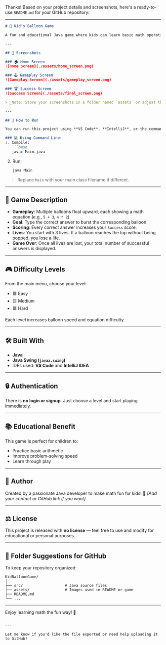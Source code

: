 Thanks! Based on your project details and screenshots, here's a ready-to-use `README.md` for your GitHub repository:

---

````markdown
# 🎈 Kid's Balloon Game

A fun and educational Java game where kids can learn basic math operations while popping balloons! This game is built using **Java** and **Swing**, and is suitable for children learning addition, subtraction, multiplication, and division in an interactive way.

---

## 📸 Screenshots

### 🏠 Home Screen
![Home Screen](./assets/home_screen.png)

### 🕹️ Gameplay Screen
![Gameplay Screen](./assets/gameplay_screen.png)

### 🏆 Success Screen
![Success Screen](./assets/final_screen.png)

> _Note: Store your screenshots in a folder named `assets` or adjust the image paths accordingly._

---

## 🚀 How to Run

You can run this project using **VS Code**, **IntelliJ**, or the command line.

### 💻 Using Command Line:
1. Compile:
   ```bash
   javac Main.java
````

2. Run:

   ```bash
   java Main
   ```

> Replace `Main` with your main class filename if different.

---

## 🧠 Game Description

* **Gameplay**: Multiple balloons float upward, each showing a math equation (e.g., `5 + 3`, `4 * 2`).
* **Goal**: Type the correct answer to burst the corresponding balloon.
* **Scoring**: Every correct answer increases your `Success` score.
* **Lives**: You start with 3 lives. If a balloon reaches the top without being popped, you lose a life.
* **Game Over**: Once all lives are lost, your total number of successful answers is displayed.

---

## 🎮 Difficulty Levels

From the main menu, choose your level:

* 🟩 Easy
* 🟨 Medium
* 🟦 Hard

Each level increases balloon speed and equation difficulty.

---

## 🛠️ Built With

* **Java**
* **Java Swing (`javax.swing`)**
* IDEs used: **VS Code** and **IntelliJ IDEA**

---

## 🔒 Authentication

There is **no login or signup**. Just choose a level and start playing immediately.

---

## 📚 Educational Benefit

This game is perfect for children to:

* Practice basic arithmetic
* Improve problem-solving speed
* Learn through play

---

## 👤 Author

Created by a passionate Java developer to make math fun for kids!
📧 *\[Add your contact or GitHub link if you want]*

---

## ⚖️ License

This project is released with **no license** — feel free to use and modify for educational or personal purposes.

---

## 📁 Folder Suggestions for GitHub

To keep your repository organized:

```
KidBalloonGame/
│
├── src/                   # Java source files
├── assets/                # Images used in README or game
├── README.md
└── ...
```

---

Enjoy learning math the fun way! 🎉

```

---

Let me know if you'd like the file exported or need help uploading it to GitHub!
```
